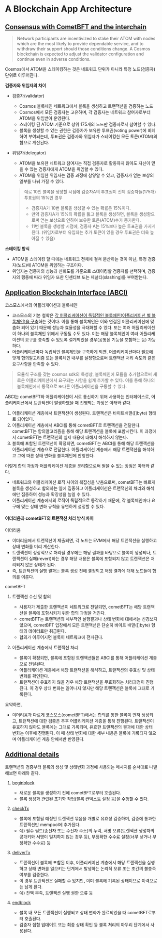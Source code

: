 # A Blockchain App Architecture

## [Consensus with CometBFT and the interchain](https://tutorials.cosmos.network/academy/2-cosmos-concepts/1-architecture.html#consensus-with-cometbft-and-the-interchain)

> Network participants are incentivized to stake their ATOM with nodes which are the most likely to provide dependable service, and to withdraw their support should those conditions change. A Cosmos blockchain is expected to adjust the validator configuration and continue even in adverse conditions.

Cosmos에서 ATOM을 스테이킹하는 것은 네트워크 단위가 아니라 특정 노드(검증자) 단위로 이루어진다.

**검증자와 위임자의 차이**

- 검증자(validator) 
    - Cosmos 블록체인 네트워크에서 블록을 생성하고 트랜잭션을 검증하는 노드 
    - Cosmos에서 모든 검증자는 고유하며, 각 검증자는 네트워크 참여자로부터 ATOM을 위임받아 운영된다.
    - 스테이킹 된 ATOM 기준으로 상위 175개의 노드만 검증자로서 참여할 수 있다.
    - 블록을 생성할 수 있는 권한은 검증자가 보유한 투표권(voting power)에 비례하여 부여되는데, 투표권은 검증자와 위임자가 스테이킹한 모든 토큰(ATOM)의 합으로 계산된다.

- 위임자(delegator)
    - ATOM을 보유한 네트워크 참여자는 직접 검증자로 활동하지 않아도 자신이 믿을 수 있는 검증자에게 ATOM을 위임할 수 있다.
    - ATOM을 위임한 위임자는 검증 과정에 참옇알 수 있고, 검증자가 얻는 보상의 일부를 나눠 가질 수 있다.

    > 예로 10번 블록을 생성할 시점에 검증자A의 투표권이 전체 검증자들(175개) 투표권의 15%인 경우
    > - 검증자A가 10번 블록을 생성할 수 있는 확률은 15%이다.
    > - 만약 검증자A가 15%의 확률을 뚫고 블록을 생성하면, 블록을 생성함으로써 얻는 보상으로 인하여 보유한 토큰(ATOM)수가 증가한다.
    > - 11번 블록을 생성할 시점에, 검증자 A는 15%보다 높은 투표권을 가지게 된다. (위임자로부터 유입되는 추가 토큰이 있을 경우 투표권은 더욱 높아질 수 있음)

**스테이킹 방식**

- ATOM을 스테이킹 할 때에는 네트워크 전체에 걸쳐 분산하는 것이 아닌, 특정 검증자(노드)에 ATOM을 위임하는 구조이다.
- 위임자는 검증자의 성능과 신뢰도를 기준으로 스테이킹할 검증자를 선택하며, 검증자의 행동에 따라 위임자 또한 인센티브 또는 페널티(slashing)를 부여받는다.

## [Application Blockchain Interface (ABCI)](https://tutorials.cosmos.network/academy/2-cosmos-concepts/1-architecture.html#application-blockchain-interface-abci)

코스모스에서의 어플리케이션과 블록체인

- 코스모스의 기본 철학은 <u>각 어플리케이션이 독립적인 블록체인(어플리케이션 별 블록체인)을 구축</u>하는 것이다. 이를 통해 블록체인은 이와 연결된 어플리케이션에 맞춤화 되어 있기 때문에 성능과 효율성을 극대화할 수 있다. 또는 여러 어플리케이션이 하나의 블록체인 위에서 구동될 수도 있다. 이는 해당 블록체인이 여러 어플리케이션의 요구를 충족할 수 있도록 설계되었을 경우(공통된 기능을 포함하는 등) 가능하다.
- 어플리케이션마다 독립적인 블록체인을 구축하게 되면, 어플리케이션마다 필요에 맞게 합의알고리즘 또는 블록체인 내부를 설정함으로써 트랜잭션 처리 속도와 같은 요구사항을 만족할 수 있다.

> 모듈식 구조를 갖는 cosmos sdk의 특성상, 블록체인에 모듈을 추가함으로써 새로운 어플리케이션에서 요구되는 사항을 쉽게 추가할 수 있다. 이를 통해 하나의 블록체인에서 동적으로 또다른 어플리케이션을 구동할 수 있다.

ABCI는 cometBFT와 어플리케이션이 서로 통신하기 위해 사용하는 인터페이스로, 어플리케이션에서 트랜잭션이 발생하였을 때 진행되는 과정은 아래와 같다.

1. 어플리케이션 계층에서 트랜잭션이 생성된다. 트랜잭션은 바이트배열([]byte) 형태로 되어있다.
2. 어플리케이션 계층에서 ABCI를 통해 cometBFT로 트랜잭션을 전달한다. cometBFT는 합의알고리즘을 통해 해당 트랜잭션을 블록에 포함시킨다. 이 과정에서 cometBFT는 트랜잭션의 실제 내용에 대해서 해석하지 않는다.
3. 블록에 포함된 트랜잭션이 확정되면, cometBFT는 ABCI를 통해 해당 트랜잭션을 어플리케이션 계층으로 전달한다. 어플리케이션 계층에서 해당 트랜잭션을 해석하고 그에 따른 상태 변화를 블록체인에 반영한다.

이렇게 합의 과정과 어플리케이션 계층을 분리함으로써 얻을 수 있는 장점은 아래와 같다.
- 네트워크와 어플리케이션 로직 사이의 복잡성을 낮춤으로써, cometBFT는 빠르게 블록을 생성하고 합의하는 일에 집중하고 어플리케이션은 트랜잭션의 처리와 해석에만 집중하여 성능과 확장성을 높일 수 있다.
- 어플리케이션 계층에서의 로직이 독립적으로 동작하기 때문에, 각 블록체인마다 요구에 맞는 상태 변화 규칙을 유연하게 설정할 수 있다.

#### 이더리움과 cometBFT의 트랜잭션 처리 방식 차이

이더리움
- 이더리움에서 트랜잭션이 제출되면, 각 노드는 EVM에서 해당 트랜잭션을 실행하고 상태 변화를 미리 계산한다.
- 트랜잭션이 정상적으로 처리될 경우에는 해당 결과를 바탕으로 블록이 생성되나, 트랜잭션이 실패(revert)하는 경우 해당 내용은 블록에 포함되지 않고 트랜잭션은 처리되지 않은 상태가 된다.
- 즉, 트랜잭션의 실행 결과는 블록 생성 전에 결정되고 해당 결과에 대해 노드들이 합의를 이룬다.

cometBFT
1. 트랜잭션 수신 및 합의
    - 사용자가 제출한 트랜잭션이 네트워크로 전달되면, cometBFT는 해당 트랜잭션을 블록에 포함시키기 위한 합의 과정을 거친다.
    - cometBFT는 트랜잭션의 세부적인 실행결과나 상태 변화에 대해서는 신경쓰지 않으며, cometBFT 입장에서 모든 트랜잭션은 단순히 바이트 배열([]byte) 형태의 데이터로만 취급된다.
    - 합의가 이루어지면 블록이 네트워크에 전파된다.

2. 어플리케이션 계층에서 트랜잭션 처리
    - 블록이 확정되면, 블록에 포함된 트랜잭션들은 ABCI를 통해 어플리케이션 계층으로 전달된다.
    - 어플리케이션 계층에서 해당 트랜잭션을 해석하고, 트랜잭션의 유효성 및 상태 변화를 확인한다.
    - 트랜잭션이 유효하지 않을 경우 해당 트랜잭션을 무효화하는 처리과정이 진행된다. 이 경우 상태 변화는 일어나지 않지만 해당 트랜잭션은 블록에 그대로 기록된다.

요약하면,
- 이더리움과 다르게 코스모스(cometBFT)에서는 합의를 통한 블록이 먼저 생성되고, 트랜잭션에 대한 검증은 추후 어플리케이션 계층을 통해 진행된다. 트랜잭션이 유효하지 않아도 블록에는 그대로 기록되며, 유효한 트랜잭션의 결과에 대한 상태 변화는 이후에 진행된다. 이 때 상태 변화에 대한 세부 내용은 블록에 기록되지 않으며 어플리케이션 계층 안에서반 반영된다.

## [Additional details](https://tutorials.cosmos.network/academy/2-cosmos-concepts/1-architecture.html#additional-details)

트랜잭션의 검증부터 블록의 생성 및 상태변화 과정에 사용되는 메시지를 순서대로 나열해보면 아래와 같다.

1. [beginblock](https://github.com/tendermint/tendermint/blob/master/spec/abci/abci.md#beginblock)
    - 새로운 블록을 생성하기 전에 cometBFT로부터 호출된다.
    - 블록 생성과 관련된 초기화 작업(블록 컨텍스트 설정 등)을 수행할 수 있다.

2. [checkTx](https://github.com/tendermint/tendermint/blob/master/spec/abci/abci.md#checktx-1)
    - 블록에 포함될 예정인 트랜잭션 묶음을 개별로 유효성 검증하며, 검증에 통과한 트랜잭션만 mempool에 추가된다.
    - 예) 필수 필드(송신자 또는 수신자 주소)의 누락, 서명 오류(트랜잭션 생성자의 공개키와 서명이 일치하지 않는 경우 등), 부정확한 수수료 설정(너무 낮거나 부정확한 수수료) 등

3. [deliverTx](https://github.com/tendermint/tendermint/blob/master/spec/abci/abci.md#delivertx-1)
    - 트랜잭션이 블록에 포함된 이후, 어플리케이션 계층에서 해당 트랜잭션을 실행하고 상태 변화를 일으키는 단계에서 발생하는 논리적 오류 또는 조건의 불충족 여부를 검증한다. 
    - 이 경우 트랜잭션은 실패할 수 있지만, 이미 블록에 기록된 상태이므로 이력으로는 남게 된다.
    - 예) 잔액 부족, 트랜잭션 실행 권한 오류 등

4. [endblock](https://github.com/tendermint/tendermint/blob/master/spec/abci/abci.md#endblock)
    - 블록 내 모든 트랜잭션이 실행되고 상태 변화가 완료되었을 때 cometBFT로부터 호출된다.
    - 검증자 집합 업데이트 또는 최종 상태 확인 등 블록 처리의 마무리 단계에서 사용된다.

